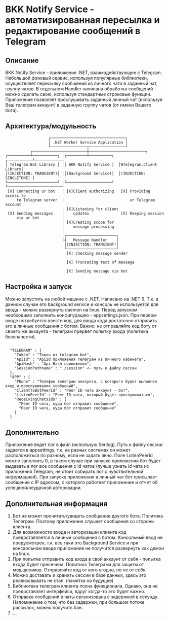 # BKK Notify Service - автоматизированная пересылка и редактирование сообщений в Telegram

## Описание
BKK Notify Service - приложение .NET, взаимодействующее с Telegram. Небольшой фоновый сервис, используя популярные библиотеки, осуществляет пересылку сообщений из личного чата в заданный чат, группу чатов. В отдельном Handler написана обработка сообщений - можно сделать свою, используя стандартные строковые функции. Приложение позволяет прослушивать заданный личный чат (используя Ваш телеграм аккаунт) в заданную группу чатов (от имени Вашего бота).

## Архитектура/модульность
```
                   ┌─────────────────────────────────┐                      
                   │ .NET Worker Service Application │                      
                   └────────────────┬────────────────┘                      
           ┌─────────────┬──────────┼─────────────────────────┐             
┌──────────┴───────────┐ │┌─────────┴──────────┐  ┌───────────┴────────────┐
│ Telegram.Bot Library │ ││ BKK Notify Service │  │WTelegram.Client Library│
│(INJECTION: TRANSIENT)│ ││(Background Service)│  │(INJECTION: SINGLETONE) │
└──────────────────────┘ │└────────────────────┘  └────────────────────────┘
 [X] Connecting ur bot   │ [X]Client authorizing   [X] Providing access to  
     to Telegram server  │                             ur Telegram account  
                         │ [X]Listening for client                          
 [X] Sending messages    │    updates              [X] Keeping session      
     via ur bot          │                                                  
                         │ [X]Creating scope for                            
                         │    message processing                            
                         │                                                  
                         │┌──────────────────────┐                          
                         └┼   Message Handler    │                          
                          │(INJECTION: TRANSIENT)│                          
                          └──────────────────────┘                          
                           [X] Checking message sender                      
                                                                            
                           [X] Truncating text of message                   
                                                                            
                           [X] Sending message via bot
```

## Настройка и запуск
Можно запустить на любой машине с .NET. Написано на .NET 9. Т.к. в данном случае это background service и консоль не используется для ввода - можно развернуть daemon на linux. Перед запуском необходимо заполнить конфигурацию - appsettings.json. При первом входе потребуется ввести код, для ввода кода достаточно отправить его в личные сообщения с ботом. Важно: не отправляйте код боту от своего же аккаунта - телеграм прервет попытку входа (политика безопаности).
```

  "TELEGRAM" : {
    "Token" : "Токен от telegram bot",
    "ApiId" : "ApiId приложения телеграм из личного кабинета",
    "ApiHash" : "Api Hash приложения",
    "SessionPathname" : "./session" <- путь к файлу сессии
  },
  "APP" : {
    "Phone" : "Телефон телеграм аккаунта, с которого будет выполнен вход и прослушивание сообщений",
    "ClientToBotPeerId" : "Peer ID чата аккаунт - бот",
    "ListenPeerId" : "Peer ID чата, который будет прослушиваться",
    "ReceivingChatsIds" : [
      "Peer ID чата, куда бот отправит сообщение",
      "Peer ID чата, куда бот отправит сообщение"
    ]
  }
```

## Дополнительно
Приложение ведет лог в файл (использую Serilog). Путь к файлу сессии задается в appsettings, т.к. на разных системах он может расположиться по разному, если не задать явно. Поле ListenPeerId можно заполнить 0, в таком случае при запуске приложения бот будет выдавать в лог все сообщения с id чатов (лучше узнать id чата из приложения Telegram, не стоит собирать лог с чувствительной информацией).
При запуске приложения в личный чат бот присылает сообщение с IP адресом, с которого работает приложение и отчет об успешной/неудачной авторизации.


## Дополнительная информация
1. Бот не может прочитать/увидеть сообщение другого бота. Политика Телеграм. Поэтому приложение слушает сообщения со стороны клиента.
2. Для возможности входа и авторизации клиента код предоставляется в личные сообщения с ботом. Консольный ввод не предусмотрен, т.к. все таки это Background Service и при консаольном вводе приложение не получится развернуть как демон на linux.
3. При попытке отправить код входа в свой аккаунт от себя - попытка входа будет пресечена. Политика Телеграма для защиты от мошшеников. Отправляйте код от кого угодно, но не от себя.
4. Можно доставать и хранить сессии в базе данных, здесь это реализовывать не стал. (памятка на будущее)
5. Библиотека телеграм клиента полна функционала. Однако, она не предоставляет интерфейса, вдруг когда-то это будет важно. 
6. Отправка сообщений в чаты организована с задержкой в секунду. Напоминание о том, что без задержки, при большом потоке рассылок, можно получить бан.
7. ...
